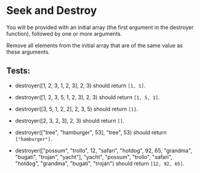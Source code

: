 # Seek and Destroy

You will be provided with an initial array (the first argument in the destroyer function), followed by one or more arguments.

Remove all elements from the initial array that are of the same value as these arguments.

## Tests:

-   destroyer([1, 2, 3, 1, 2, 3], 2, 3) should return `[1, 1]`.

-   destroyer([1, 2, 3, 5, 1, 2, 3], 2, 3) should return `[1, 5, 1]`.

-   destroyer([3, 5, 1, 2, 2], 2, 3, 5) should return `[1]`.

-   destroyer([2, 3, 2, 3], 2, 3) should return `[]`.

-   destroyer(["tree", "hamburger", 53], "tree", 53) should return `["hamburger"]`.

-   destroyer(["possum", "trollo", 12, "safari", "hotdog", 92, 65, "grandma", "bugati", "trojan", "yacht"], "yacht", "possum", "trollo", "safari", "hotdog", "grandma", "bugati", "trojan") should return `[12, 92, 65]`.
